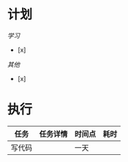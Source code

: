 # **计划**
*学习*
- [x] 

*其他*
- [x] 

# **执行**

| 任务  | 任务详情 | 时间点 | 耗时  |
| --- | ---- | --- | --- |
| 写代码 |      | 一天  |     |

